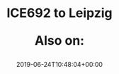 ---
retweeted: false
source: <a href="http://erased4924671_96a8w1EBlj.com" rel="nofollow">erased4924671_96a8w1EBlj</a>
entities:
  user_mentions: []
  urls: []
  symbols: []
  media:
  - expanded_url: https://twitter.com/bascht/status/1143108521518620672/photo/1
    indices:
    - '33'
    - '56'
    url: https://t.co/OKs38mXvuO
    media_url: http://pbs.twimg.com/media/D90jJIjW4AAA_Bo.jpg
    id_str: '1143108520243552256'
    id: '1143108520243552256'
    media_url_https: https://pbs.twimg.com/media/D90jJIjW4AAA_Bo.jpg
    sizes:
      medium:
        w: '1000'
        h: '1000'
        resize: fit
      thumb:
        w: '150'
        h: '150'
        resize: crop
      large:
        w: '1000'
        h: '1000'
        resize: fit
      small:
        w: '680'
        h: '680'
        resize: fit
    type: photo
    display_url: pic.twitter.com/OKs38mXvuO
  hashtags: []
display_text_range:
- '0'
- '56'
favorite_count: '1'
id_str: '1143108521518620672'
truncated: false
retweet_count: '0'
id: '1143108521518620672'
possibly_sensitive: false
created_at: Mon Jun 24 10:48:04 +0000 2019
favorited: false
full_text: |-
  ICE692 to Leipzig

  Also on:

    *
lang: de
extended_entities:
  media:
  - expanded_url: https://twitter.com/bascht/status/1143108521518620672/photo/1
    indices:
    - '33'
    - '56'
    url: https://t.co/OKs38mXvuO
    media_url: http://pbs.twimg.com/media/D90jJIjW4AAA_Bo.jpg
    id_str: '1143108520243552256'
    id: '1143108520243552256'
    media_url_https: https://pbs.twimg.com/media/D90jJIjW4AAA_Bo.jpg
    sizes:
      medium:
        w: '1000'
        h: '1000'
        resize: fit
      thumb:
        w: '150'
        h: '150'
        resize: crop
      large:
        w: '1000'
        h: '1000'
        resize: fit
      small:
        w: '680'
        h: '680'
        resize: fit
    type: photo
    display_url: pic.twitter.com/OKs38mXvuO
tags:
- pesos:twitter
date: '2019-06-24T10:48:04+00:00'
src: https://twitter.com/bascht/status/1143108521518620672
original_url: https://twitter.com/bascht/status/1143108521518620672
type: twitter_tweet
media_url: https://img.bascht.com/twitter/pbs.twimg.com/media/D90jJIjW4AAA_Bo.jpg
text: |-
  ICE692 to Leipzig

  Also on:

    *
title: "ICE692 to Leipzig\n\nAlso on:\n\n  "

---